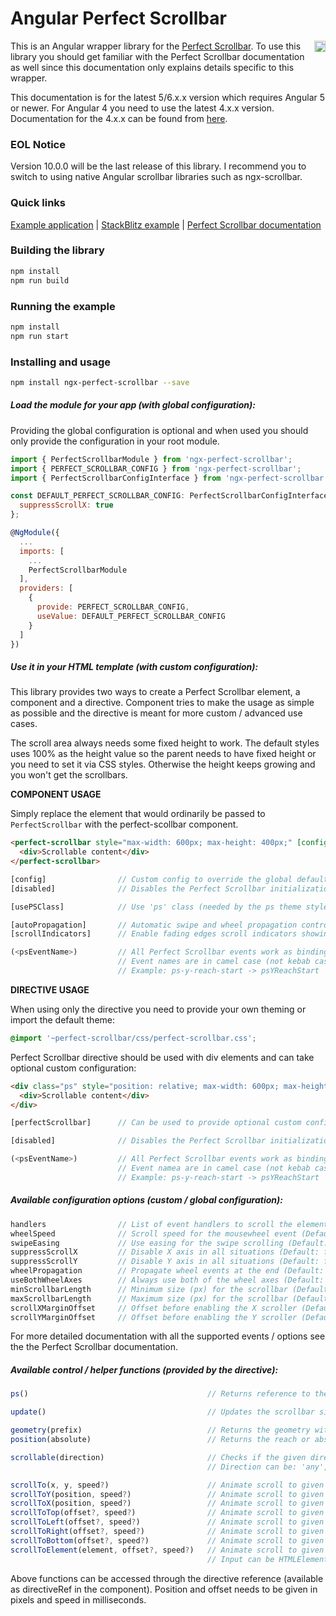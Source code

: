 # Angular Perfect Scrollbar

<a href="https://badge.fury.io/js/ngx-perfect-scrollbar"><img src="https://badge.fury.io/js/ngx-perfect-scrollbar.svg" align="right" alt="npm version" height="18"></a>

This is an Angular wrapper library for the [Perfect Scrollbar](https://utatti.github.io/perfect-scrollbar/). To use this library you should get familiar with the Perfect Scrollbar documentation as well since this documentation only explains details specific to this wrapper.

This documentation is for the latest 5/6.x.x version which requires Angular 5 or newer. For Angular 4 you need to use the latest 4.x.x version. Documentation for the 4.x.x can be found from <a href="https://github.com/zefoy/ngx-perfect-scrollbar/tree/4.x.x/">here</a>.

### EOL Notice

Version 10.0.0 will be the last release of this library. I recommend you to switch to using native Angular scrollbar libraries such as ngx-scrollbar. 

### Quick links

[Example application](https://zefoy.github.io/ngx-perfect-scrollbar/)
 |
[StackBlitz example](https://stackblitz.com/github/zefoy/ngx-perfect-scrollbar/tree/master)
 |
[Perfect Scrollbar documentation](https://github.com/utatti/perfect-scrollbar/)

### Building the library

```bash
npm install
npm run build
```

### Running the example

```bash
npm install
npm run start
```

### Installing and usage

```bash
npm install ngx-perfect-scrollbar --save
```

##### Load the module for your app (with global configuration):

Providing the global configuration is optional and when used you should only provide the configuration in your root module.

```javascript
import { PerfectScrollbarModule } from 'ngx-perfect-scrollbar';
import { PERFECT_SCROLLBAR_CONFIG } from 'ngx-perfect-scrollbar';
import { PerfectScrollbarConfigInterface } from 'ngx-perfect-scrollbar';

const DEFAULT_PERFECT_SCROLLBAR_CONFIG: PerfectScrollbarConfigInterface = {
  suppressScrollX: true
};

@NgModule({
  ...
  imports: [
    ...
    PerfectScrollbarModule
  ],
  providers: [
    {
      provide: PERFECT_SCROLLBAR_CONFIG,
      useValue: DEFAULT_PERFECT_SCROLLBAR_CONFIG
    }
  ]
})
```

##### Use it in your HTML template (with custom configuration):

This library provides two ways to create a Perfect Scrollbar element, a component and a directive. Component tries to make the usage as simple as possible and the directive is meant for more custom / advanced use cases.

The scroll area always needs some fixed height to work. The default styles uses 100% as the height value so the parent needs to have fixed height or you need to set it via CSS styles. Otherwise the height keeps growing and you won't get the scrollbars.

**COMPONENT USAGE**

Simply replace the element that would ordinarily be passed to `PerfectScrollbar` with the perfect-scollbar component.

```html
<perfect-scrollbar style="max-width: 600px; max-height: 400px;" [config]="config">
  <div>Scrollable content</div>
</perfect-scrollbar>
```

```javascript
[config]                // Custom config to override the global defaults.
[disabled]              // Disables the Perfect Scrollbar initialization.

[usePSClass]            // Use 'ps' class (needed by the ps theme styles).

[autoPropagation]       // Automatic swipe and wheel propagation control.
[scrollIndicators]      // Enable fading edges scroll indicators showing.

(<psEventName>)         // All Perfect Scrollbar events work as bindings.
                        // Event names are in camel case (not kebab case).
                        // Example: ps-y-reach-start -> psYReachStart
```

**DIRECTIVE USAGE**

When using only the directive you need to provide your own theming or import the default theme:

```css
@import '~perfect-scrollbar/css/perfect-scrollbar.css';
```

Perfect Scrollbar directive should be used with div elements and can take optional custom configuration:

```html
<div class="ps" style="position: relative; max-width: 600px; max-height: 400px;" [perfectScrollbar]="config">
  <div>Scrollable content</div>
</div>
```

```javascript
[perfectScrollbar]      // Can be used to provide optional custom config.

[disabled]              // Disables the Perfect Scrollbar initialization.

(<psEventName>)         // All Perfect Scrollbar events work as bindings.
                        // Event namea are in camel case (not kebab case).
                        // Example: ps-y-reach-start -> psYReachStart
```

##### Available configuration options (custom / global configuration):

```javascript
handlers                // List of event handlers to scroll the element.
wheelSpeed              // Scroll speed for the mousewheel event (Default: 1).
swipeEasing             // Use easing for the swipe scrolling (Default: true).
suppressScrollX         // Disable X axis in all situations (Default: false).
suppressScrollY         // Disable Y axis in all situations (Default: false).
wheelPropagation        // Propagate wheel events at the end (Default: false).
useBothWheelAxes        // Always use both of the wheel axes (Default: false).
minScrollbarLength      // Minimum size (px) for the scrollbar (Default: null).
maxScrollbarLength      // Maximum size (px) for the scrollbar (Default: null).
scrollXMarginOffset     // Offset before enabling the X scroller (Default: 0).
scrollYMarginOffset     // Offset before enabling the Y scroller (Default: 0).
```

For more detailed documentation with all the supported events / options see the the Perfect Scrollbar documentation.

##### Available control / helper functions (provided by the directive):

```javascript
ps()                                        // Returns reference to the PS instance.

update()                                    // Updates the scrollbar size and position.

geometry(prefix)                            // Returns the geometry with specified prefix.
position(absolute)                          // Returns the reach or absolute scroll position.

scrollable(direction)                       // Checks if the given direction is scrollable.
                                            // Direction can be: 'any', 'both', 'x', 'y'

scrollTo(x, y, speed?)                      // Animate scroll to given x,y coordinates.
scrollToY(position, speed?)                 // Animate scroll to given vertical position.
scrollToX(position, speed?)                 // Animate scroll to given horizontal position.
scrollToTop(offset?, speed?)                // Animate scroll to given offset from the top.
scrollToLeft(offset?, speed?)               // Animate scroll to given offset from the left.
scrollToRight(offset?, speed?)              // Animate scroll to given offset from the right.
scrollToBottom(offset?, speed?)             // Animate scroll to given offset from the bottom.
scrollToElement(element, offset?, speed?)   // Animate scroll to given or matching HTML element.
                                            // Input can be HTMLElement or a query selector string.
```

Above functions can be accessed through the directive reference (available as directiveRef in the component). Position and offset needs to be given in pixels and speed in milliseconds.
